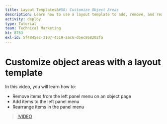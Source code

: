 ```yaml
---
title: Layout Templates&#58; Customize Object Areas
description: Learn how to use a layout template to add, remove, and rearrange items in the left panel menu in [!DNL Adobe Workfront].
activity: deploy
type: Tutorial
team: Technical Marketing
kt: 8763
exl-id: 5f4845ec-3107-4519-aac6-d5ec868202fa
---
```

# Customize object areas with a layout template

In this video, you will learn how to:

* Remove items from the left panel menu on an object page
* Add items to the left panel menu
* Rearrange items in the panel menu

>[!VIDEO](https://video.tv.adobe.com/v/335075/?quality=12)
